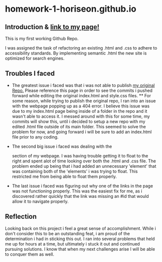 # homework-1-horiseon.github.io

## Introduction & [link to my page!](https://coryfay.github.io/CoryFayHomework-1-Horiseon.github.io/)
  This is my first working Github Repo.
  
  I was assigned the task of refactoring an existing .html and .css to adhere to accessibility standards. By implementing semantic .html the new site is optimized for search engines. 

## Troubles I faced
 * The greatest issue i faced was that i was not able to publish [my original Repo.](https://github.com/CoryFay/Homework-1#homework-1githubio) Please reference this page in order to see the commits i pushed forward while editing the original index.html and style.css files. 
 ** For some reason, while trying to publish the original repo, I ran into an issue with the webpage popping up as a 404 error. I believe this issue was due to my index.html page being inside of a folder in the repo and it wasn't able to access it. I messed around with this for some time, my commits will show this, until i decided to setup a new repo with my edited .html file outside of its main folder. This seemed to solve the problem for now, and going forward i will be sure to add an index.html file prior to any coding. 
 
 * The second big issue i faced was dealing with the <aside> section of my webpage. I was having trouble getting it to float to the right and spent alot of time looking over both the .html and .css file. The problem ended up being that i had added an unnecessary 'element' that was containing both of the 'elements' i was trying to float. This restricted me from being able to float them properly. 
  
 * The last issue i faced was figuring out why one of the links in the page was not functioning properly. This was the easiest fix for me, as i discovered rather quickly that the link was missing an #id that would allow it to navigate properly. 
 
## Reflection
  Looking back on this project i feel a great sense of accomplishment. While i don't consider this to be an outstanding feat, i am proud of the determination i had in sticking this out. I ran into several problems that held me up for hours at a time, but ultimately i stuck it out and continued pursuing solutions. I know that when my next challenges arise I will be able to conquer them as well.
